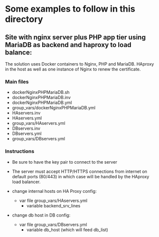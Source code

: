 # Some examples to follow in this directory

## Site with nginx server plus PHP app tier using MariaDB as backend and haproxy to load balance:

The solution uses Docker containers to Nginx, PHP and MariaDB. HAproxy in the host as well as one instance of Nginx to renew the certificate.

### Main files

 - dockerNginxPHPMariaDB.sh
 - dockerNginxPHPMariaDB.inv 
 - dockerNginxPHPMariaDB.yml
 - group\_vars/dockerNginxPHPMariaDB.yml
 - HAservers.inv
 - HAservers.yml
 - group\_vars/HAservers.yml
 - DBservers.inv
 - DBservers.yml
 - group\_vars/DBservers.yml

### Instructions

 - Be sure to have the key pair to connect to the server

 - The server must accept HTTP/HTTPS connections from internet on default ports (80/443) in which case will be handled by the HAproxy load balancer.

 - change internal hosts on HA Proxy config:
   - var file group\_vars/HAservers.yml
     - variable backend_srv_lines 

 - change db host in DB config:
   - var file group\_vars/DBservers.yml
     - variable db\_host (which will feed db\_list)
